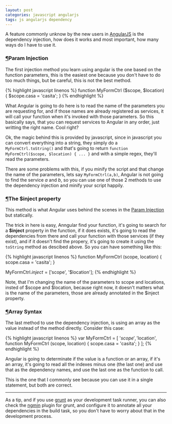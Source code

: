 ```yaml
---
layout: post
categories: javascript angularjs
tags: js angularjs dependency
---
```

A feature commonly unknow by the new users in [AngularJS](http://angularjs.org/) is the dependency injection, how does it works and most important, how many ways do I have to use it.

### [&para;](#param_injection)Param Injection

The first injection method you learn using angular is the one based on the function parameters, this is the easiest one because you don't have to do too much things, but be careful, this is not the best method.

{% highlight javascript linenos %}
function MyFormCtrl ($scope, $location) {
    $scope.casa = 'casita';
}
{% endhighlight %}

What Angular is going to do here is to read the name of the parameters you are requesting for, and if those names are already registered as services, it will call your function when it's invoked with those parameters. So this basically says, that you can request services to Angular in any order, just writting the right name. Cool right?

Ok, the magic behind this is provided by javascript, since in javascript you can convert everything into a string, they simply do a `MyFormCtrl.toString()` and that's going to return `function MyFormCtrl($scope, $location) { ... }` and with a simple regex, they'll read the parameters.

There are some problems with this, if you minify the script and that change the name of the parameters, lets say `MyFormCtrl(a,b)`, Angular is not going to find the service *a* and *b*, so you can use one of those 2 methods to use the dependency injection and minify your script happily.

### [&para;](#the_inject_property)The $inject property

This method is what Angular uses behind the scenes in the [Param Injection](#param_injection) but statically.

The trick in here is easy, Anngular find your function, it's going to search for a **$inject** property in the function, if it does exists, it's going to read the dependencies from there and call your function with those services (if they exist), and if it doesn't find the propery, it's going to create it using the `toString` method as descibed above. So you can have something like this:

{% highlight javascript linenos %}
function MyFormCtrl (scope, location) {
    scope.casa = 'casita';
}

MyFormCtrl.$inject = ['$scope', '$location'];
{% endhighlight %}

Note, that I'm changing the name of the parameters to scope and locations, insted of $scope and $location, because right now, it doesn't matters what is the name of the parameters, those are already annotated in the $inject property.

### [&para;](#array_syntax)Array Syntax

The last method to use the dependency injection, is using an array as the value instead of the method directly. Consider this case:

{% highlight javascript linenos %}
var MyFormCtrl = [
    '$scope', 
    '$location', 
    function MyFormCtrl (scope, location) {
        scope.casa = 'casita';
    }
];
{% endhighlight %}

Angular is going to determinate if the value is a function or an array, if it's an array, it's going to read all the indexes minus one (the last one) and use that as the dependency names, and use the last one as the function to call.

This is the one that I commonly see because you can use it in a single statement, but both are correct.

--------

As a tip, and if you use [grunt](http://gruntjs.com/) as your development task runner, you can also check the [ngmin](https://github.com/btford/grunt-ngmin) plugin for grunt, and configure it to annotate all your dependencies in the build task, so you don't have to worry about that in the development process.